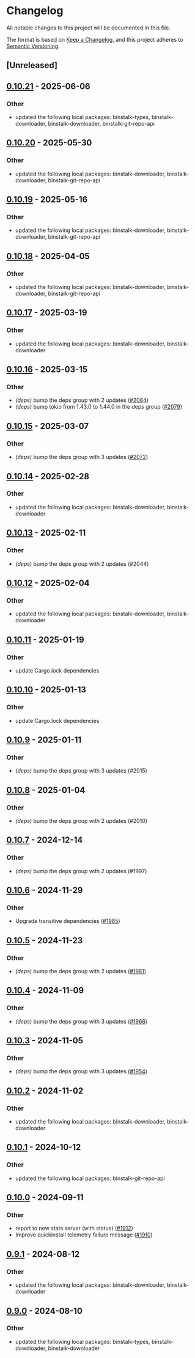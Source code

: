 # Changelog
All notable changes to this project will be documented in this file.

The format is based on [Keep a Changelog](https://keepachangelog.com/en/1.0.0/),
and this project adheres to [Semantic Versioning](https://semver.org/spec/v2.0.0.html).

## [Unreleased]

## [0.10.21](https://github.com/ilyagr/cargo-binstall/compare/binstalk-fetchers-v0.10.20...binstalk-fetchers-v0.10.21) - 2025-06-06

### Other

- updated the following local packages: binstalk-types, binstalk-downloader, binstalk-downloader, binstalk-git-repo-api

## [0.10.20](https://github.com/cargo-bins/cargo-binstall/compare/binstalk-fetchers-v0.10.19...binstalk-fetchers-v0.10.20) - 2025-05-30

### Other

- updated the following local packages: binstalk-downloader, binstalk-downloader, binstalk-git-repo-api

## [0.10.19](https://github.com/cargo-bins/cargo-binstall/compare/binstalk-fetchers-v0.10.18...binstalk-fetchers-v0.10.19) - 2025-05-16

### Other

- updated the following local packages: binstalk-downloader, binstalk-downloader, binstalk-git-repo-api

## [0.10.18](https://github.com/cargo-bins/cargo-binstall/compare/binstalk-fetchers-v0.10.17...binstalk-fetchers-v0.10.18) - 2025-04-05

### Other

- updated the following local packages: binstalk-downloader, binstalk-downloader, binstalk-git-repo-api

## [0.10.17](https://github.com/cargo-bins/cargo-binstall/compare/binstalk-fetchers-v0.10.16...binstalk-fetchers-v0.10.17) - 2025-03-19

### Other

- updated the following local packages: binstalk-downloader, binstalk-downloader

## [0.10.16](https://github.com/cargo-bins/cargo-binstall/compare/binstalk-fetchers-v0.10.15...binstalk-fetchers-v0.10.16) - 2025-03-15

### Other

- *(deps)* bump the deps group with 2 updates ([#2084](https://github.com/cargo-bins/cargo-binstall/pull/2084))
- *(deps)* bump tokio from 1.43.0 to 1.44.0 in the deps group ([#2079](https://github.com/cargo-bins/cargo-binstall/pull/2079))

## [0.10.15](https://github.com/cargo-bins/cargo-binstall/compare/binstalk-fetchers-v0.10.14...binstalk-fetchers-v0.10.15) - 2025-03-07

### Other

- *(deps)* bump the deps group with 3 updates ([#2072](https://github.com/cargo-bins/cargo-binstall/pull/2072))

## [0.10.14](https://github.com/cargo-bins/cargo-binstall/compare/binstalk-fetchers-v0.10.13...binstalk-fetchers-v0.10.14) - 2025-02-28

### Other

- updated the following local packages: binstalk-downloader, binstalk-downloader

## [0.10.13](https://github.com/cargo-bins/cargo-binstall/compare/binstalk-fetchers-v0.10.12...binstalk-fetchers-v0.10.13) - 2025-02-11

### Other

- *(deps)* bump the deps group with 2 updates (#2044)

## [0.10.12](https://github.com/cargo-bins/cargo-binstall/compare/binstalk-fetchers-v0.10.11...binstalk-fetchers-v0.10.12) - 2025-02-04

### Other

- updated the following local packages: binstalk-downloader, binstalk-downloader

## [0.10.11](https://github.com/cargo-bins/cargo-binstall/compare/binstalk-fetchers-v0.10.10...binstalk-fetchers-v0.10.11) - 2025-01-19

### Other

- update Cargo.lock dependencies

## [0.10.10](https://github.com/cargo-bins/cargo-binstall/compare/binstalk-fetchers-v0.10.9...binstalk-fetchers-v0.10.10) - 2025-01-13

### Other

- update Cargo.lock dependencies

## [0.10.9](https://github.com/cargo-bins/cargo-binstall/compare/binstalk-fetchers-v0.10.8...binstalk-fetchers-v0.10.9) - 2025-01-11

### Other

- *(deps)* bump the deps group with 3 updates (#2015)

## [0.10.8](https://github.com/cargo-bins/cargo-binstall/compare/binstalk-fetchers-v0.10.7...binstalk-fetchers-v0.10.8) - 2025-01-04

### Other

- *(deps)* bump the deps group with 2 updates (#2010)

## [0.10.7](https://github.com/cargo-bins/cargo-binstall/compare/binstalk-fetchers-v0.10.6...binstalk-fetchers-v0.10.7) - 2024-12-14

### Other

- *(deps)* bump the deps group with 2 updates (#1997)

## [0.10.6](https://github.com/cargo-bins/cargo-binstall/compare/binstalk-fetchers-v0.10.5...binstalk-fetchers-v0.10.6) - 2024-11-29

### Other

- Upgrade transitive dependencies ([#1985](https://github.com/cargo-bins/cargo-binstall/pull/1985))

## [0.10.5](https://github.com/cargo-bins/cargo-binstall/compare/binstalk-fetchers-v0.10.4...binstalk-fetchers-v0.10.5) - 2024-11-23

### Other

- *(deps)* bump the deps group with 2 updates ([#1981](https://github.com/cargo-bins/cargo-binstall/pull/1981))

## [0.10.4](https://github.com/cargo-bins/cargo-binstall/compare/binstalk-fetchers-v0.10.3...binstalk-fetchers-v0.10.4) - 2024-11-09

### Other

- *(deps)* bump the deps group with 3 updates ([#1966](https://github.com/cargo-bins/cargo-binstall/pull/1966))

## [0.10.3](https://github.com/cargo-bins/cargo-binstall/compare/binstalk-fetchers-v0.10.2...binstalk-fetchers-v0.10.3) - 2024-11-05

### Other

- *(deps)* bump the deps group with 3 updates ([#1954](https://github.com/cargo-bins/cargo-binstall/pull/1954))

## [0.10.2](https://github.com/cargo-bins/cargo-binstall/compare/binstalk-fetchers-v0.10.1...binstalk-fetchers-v0.10.2) - 2024-11-02

### Other

- updated the following local packages: binstalk-downloader, binstalk-downloader

## [0.10.1](https://github.com/cargo-bins/cargo-binstall/compare/binstalk-fetchers-v0.10.0...binstalk-fetchers-v0.10.1) - 2024-10-12

### Other

- updated the following local packages: binstalk-git-repo-api

## [0.10.0](https://github.com/cargo-bins/cargo-binstall/compare/binstalk-fetchers-v0.9.1...binstalk-fetchers-v0.10.0) - 2024-09-11

### Other

- report to new stats server (with status) ([#1912](https://github.com/cargo-bins/cargo-binstall/pull/1912))
- Improve quickinstall telemetry failure message ([#1910](https://github.com/cargo-bins/cargo-binstall/pull/1910))

## [0.9.1](https://github.com/cargo-bins/cargo-binstall/compare/binstalk-fetchers-v0.9.0...binstalk-fetchers-v0.9.1) - 2024-08-12

### Other
- updated the following local packages: binstalk-downloader, binstalk-downloader

## [0.9.0](https://github.com/cargo-bins/cargo-binstall/compare/binstalk-fetchers-v0.8.0...binstalk-fetchers-v0.9.0) - 2024-08-10

### Other
- updated the following local packages: binstalk-types, binstalk-downloader, binstalk-downloader
